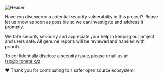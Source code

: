 ![Header](https://github.com/k4itrun/.github/assets/103044629/088051ec-1e97-4aef-8451-dca632cb6f24)

Have you discovered a potential security vulnerability in this project? Please let us know as soon as possible so we can investigate and address it promptly.

We take security seriously and appreciate your help in keeping our project and users safe. All genuine reports will be reviewed and handled with priority.

To confidentially disclose a security issue, please email us at: <tsx@billoneta.xyz>

❤ Thank you for contributing to a safer open source ecosystem!
